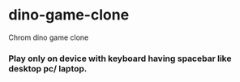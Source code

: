 # dino-game-clone
Chrom dino game clone

### Play only on device with keyboard having spacebar like desktop pc/ laptop.
